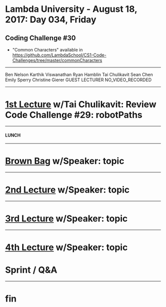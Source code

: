 # Lambda University - August 18, 2017: Day 034, Friday
## Coding Challenge #30
- "Common Characters" available in https://github.com/LambdaSchool/CS1-Code-Challenges/tree/master/commonCharacters
***
Ben Nelson
Karthik Viswanathan
Ryan Hamblin
Tai Chulikavit
Sean Chen
Emily Sperry
Christine Gierer
GUEST LECTURER
NO_VIDEO_RECORDED
***
# [1st Lecture](https://youtu.be/7fAYivr-NJs) w/Tai Chulikavit: Review Code Challenge #29: robotPaths
***
#### LUNCH
***
# [Brown Bag](VIDEO_RECORDED_NOT_POSTED) w/Speaker: topic
***
# [2nd Lecture](VIDEO_RECORDED_NOT_POSTED) w/Speaker: topic
***
# [3rd Lecture](VIDEO_RECORDED_NOT_POSTED) w/Speaker: topic
***
# [4th Lecture](VIDEO_RECORDED_NOT_POSTED) w/Speaker: topic
# Sprint / Q&A
***
# fin
